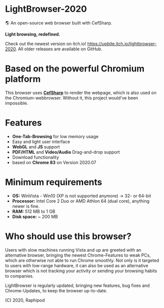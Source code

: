 # LightBrowser-2020
🌎 An open-source web browser built with CefSharp.

**Light browsing, redefined.**

Check out the newest version on itch.io! https://upbite.itch.io/lightbrowser-2020. 
All older releases are available on GitHub.

# Based on the powerful Chromium platform

This browser uses [**CefSharp**](https://github.com/cefsharp/CefSharp)
to render the webpage, which is also used on the Chromium-webbrowser.
Without it, this project would've been impossible.

# Features

* **One-Tab-Browsing** for low memory usage
* Easy and light user interface
* **WebGL** and **JS** support
* **PDF/HTML** and **Video/Audio** Drag-and-drop support
* Download functionality
* based on **Chrome 83** on Version 2020.07

# Minimum requirements

* **OS:** WinVista - Win10 (XP is not supported anymore) -> 32- or 64-bit
* **Processor:** Intel Core 2 Duo or AMD Athlon 64 (dual core), anything newer is fine.
* **RAM:** 512 MB to 1 GB
* **Disk space:** ~ 200 MB

# Who should use this browser?

Users with slow machines running Vista and up are greeted with an alternative browser, bringing the newest Chrome-Features to weak PCs, which are
otherwise not able to run Chrome smoothly.
Not only is it targeted to users with low-range hardware, it can also be used as an alternative browser which is not tracking your activity
or sending your browsing habits to companies.

LightBrowser is regularly updated, bringing new features, bug fixes and Chrome-Updates, to keep the browser up-to-date.

(C) 2020, Raphipod
